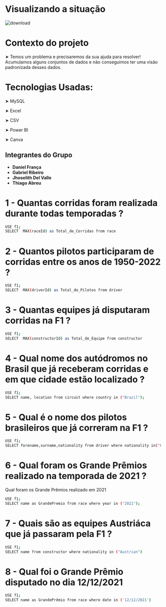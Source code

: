 #  Visualizando a situação 
![download](https://user-images.githubusercontent.com/116724740/224853010-75794061-0189-4ede-af8c-891b9ee12519.png)

# Contexto do projeto

➤ Temos um problema e precisaremos da sua ajuda para resolver! Acumulamos alguns conjuntos de dados e não conseguimos ter uma visão padronizada desses dados.

# Tecnologias Usadas:

➤ MySQL

➤ Excel

➤ CSV 

➤ Power BI

➤ Canva

## Integrantes do Grupo

- **Daniel França**
- **Gabriel Ribeiro**
- **Jhoselith Del Valle**
- **Thiago Abreu**

# 1 - Quantas corridas foram realizada durante todas temporadas ?
```sh
USE f1;
SELECT  MAX(raceId) as Total_de_Corridas from race
```

# 2 - Quantos pilotos participaram de corridas entre os anos de 1950-2022 ?
```sh
USE f1;
SELECT  MAX(driverId) as Total_de_Pilotos from driver
```

# 3 - Quantas equipes já disputaram corridas na F1 ?
```sh
USE f1;
SELECT  MAX(constructorId) as Total_de_Equipe from constructor
```

# 4 - Qual nome dos autódromos no Brasil que já receberam corridas e em que cidade estão localizado ?
```sh
USE f1;
SELECT name, location from circuit where country in ("Brazil");
```

# 5 - Qual é o nome dos pilotos brasileiros que já correram na F1 ?
```sh
USE f1;
SELECT forename,surname,nationality from driver where nationality in("Brazilian");
```

# 6 - Qual foram os Grande Prêmios realizado na temporada de 2021 ?
Qual foram os Grande Prêmios realizado em 2021
```sh
USE f1;
SELECT name as GrandePremio from race where year in ("2021");
```

# 7 - Quais são as equipes Austriáca que já passaram pela F1 ?
```sh
USE f1;
SELECT name from constructor where nationality in ("Austrian")
```

# 8 - Qual foi o Grande Prêmio disputado no dia 12/12/2021
```sh
USE f1;
SELECT name as GrandePrêmio from race where date in ('12/12/2021')
```
